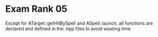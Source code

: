 # Exam Rank 05

Except for ATarget::getHitBySpell and ASpell::launch, all functions are declared and defined in the .hpp files to avoid wasting time.